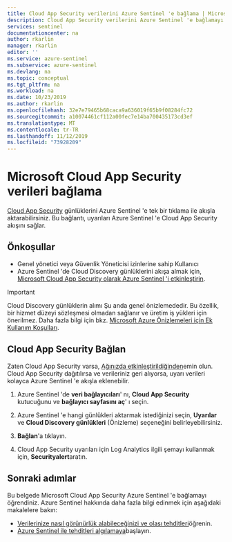 ```yaml
---
title: Cloud App Security verilerini Azure Sentinel 'e bağlama | Microsoft Docs
description: Cloud App Security verilerini Azure Sentinel 'e bağlamayı öğrenin.
services: sentinel
documentationcenter: na
author: rkarlin
manager: rkarlin
editor: ''
ms.service: azure-sentinel
ms.subservice: azure-sentinel
ms.devlang: na
ms.topic: conceptual
ms.tgt_pltfrm: na
ms.workload: na
ms.date: 10/23/2019
ms.author: rkarlin
ms.openlocfilehash: 32e7e79465b68caca9a636019f65b9f08284fc72
ms.sourcegitcommit: a10074461cf112a00fec7e14ba700435173cd3ef
ms.translationtype: MT
ms.contentlocale: tr-TR
ms.lasthandoff: 11/12/2019
ms.locfileid: "73928209"
---
```

# <a name="connect-data-from-microsoft-cloud-app-security"></a>Microsoft Cloud App Security verileri bağlama 



[Cloud App Security](https://docs.microsoft.com/cloud-app-security/what-is-cloud-app-security) günlüklerini Azure Sentinel 'e tek bir tıklama ile akışla aktarabilirsiniz. Bu bağlantı, uyarıları Azure Sentinel 'e Cloud App Security akışını sağlar. 

## <a name="prerequisites"></a>Önkoşullar

- Genel yönetici veya Güvenlik Yöneticisi izinlerine sahip Kullanıcı
- Azure Sentinel 'de Cloud Discovery günlüklerini akışa almak için, [Microsoft Cloud App Security olarak Azure Sentinel 'i etkinleştirin](https://aka.ms/AzureSentinelMCAS).

> [!IMPORTANT]
> Cloud Discovery günlüklerin alımı Şu anda genel önizlemededir.
> Bu özellik, bir hizmet düzeyi sözleşmesi olmadan sağlanır ve üretim iş yükleri için önerilmez.
> Daha fazla bilgi için bkz. [Microsoft Azure Önizlemeleri için Ek Kullanım Koşulları](https://azure.microsoft.com/support/legal/preview-supplemental-terms/).
 
## <a name="connect-to-cloud-app-security"></a>Cloud App Security Bağlan

Zaten Cloud App Security varsa, [Ağınızda etkinleştirildiğinden](https://docs.microsoft.com/cloud-app-security/getting-started-with-cloud-app-security)emin olun.
Cloud App Security dağıtılırsa ve verileriniz geri alıyorsa, uyarı verileri kolayca Azure Sentinel 'e akışla eklenebilir.


1. Azure Sentinel 'de **veri bağlayıcıları**' nı, **Cloud App Security** kutucuğunu ve **bağlayıcı sayfasını aç**' ı seçin.

1. Azure Sentinel 'e hangi günlükleri aktarmak istediğinizi seçin, **Uyarılar** ve **Cloud Discovery günlükleri** (Önizleme) seçeneğini belirleyebilirsiniz. 

1. **Bağlan**'a tıklayın.

1. Cloud App Security uyarıları için Log Analytics ilgili şemayı kullanmak için, **Securityalert**aratın.




## <a name="next-steps"></a>Sonraki adımlar
Bu belgede Microsoft Cloud App Security Azure Sentinel 'e bağlamayı öğrendiniz. Azure Sentinel hakkında daha fazla bilgi edinmek için aşağıdaki makalelere bakın:
- [Verilerinize nasıl görünürlük alabileceğinizi ve olası tehditleri](quickstart-get-visibility.md)öğrenin.
- [Azure Sentinel ile tehditleri algılamaya](tutorial-detect-threats.md)başlayın.
